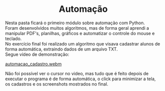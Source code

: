 <h1 align=center>Automação</h1>
<p>Nesta pasta ficará o primeiro módulo sobre automação com Python.<br>
Foram desenvolvidos muitos algoritmos, mas de forma geral aprendi a manipular PDF's, planilhas, gráficos e automatizar o controle do mouse e teclado.
<br>
No exercício final foi realizado um algoritmo que visava cadastrar alunos de forma automática, extraindo dados de um arquivo TXT.<br>
Segue vídeo de demonstração:
</p>


[automacao_cadastro.webm](https://github.com/GabsPere/estudos/assets/142684077/ef158baf-bb43-4f72-b1cb-5b9d4a027642)

<div>
Não foi possível ver o cursor no video, mas tudo que é feito depois de executar o programa é de forma automática, o click para minimizar a tela, os cadastros e os screenshots mostrados no final.
</div>
